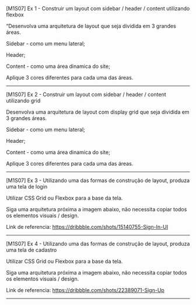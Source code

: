 [M1S07] Ex 1 - Construir um layout com sidebar / header / content utilizando flexbox

“Desenvolva uma arquitetura de layout que seja dividida em 3 grandes áreas.

Sidebar - como um menu lateral;

Header;

Content - como uma área dinamica do site;



Aplique 3 cores diferentes para cada uma das áreas.


------------------------------------------------------


[M1S07] Ex 2 - Construir um layout com sidebar / header / content utilizando grid


Desenvolva uma arquitetura de layout com display grid que seja dividida em 3 grandes áreas.

Sidebar - como um menu lateral;

Header;

Content - como uma área dinamica do site;

Aplique 3 cores diferentes para cada uma das áreas.


------------------------------------------------------


[M1S07] Ex 3 - Utilizando uma das formas de construção de layout, produza uma tela de login

Utilizar CSS Grid ou Flexbox para a base da tela.

Siga uma arquitetura próxima a imagem abaixo, não necessita copiar todos os elementos visuais / design.


Link de referencia: https://dribbble.com/shots/15140755-Sign-In-UI


------------------------------------------------------

[M1S07] Ex 4 - Utilizando uma das formas de construção de layout, produza uma tela de cadastro

Utilizar CSS Grid ou Flexbox para a base da tela.

Siga uma arquitetura próxima a imagem abaixo, não necessita copiar todos os elementos visuais / design.

Link de referencia: https://dribbble.com/shots/22389071-Sign-Up

------------------------------------------------------